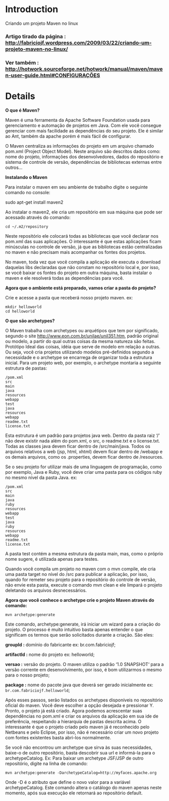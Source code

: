 # Introduction #

Criando um projeto Maven no linux

### Artigo tirado da página : http://fabriciojf.wordpress.com/2009/03/22/criando-um-projeto-maven-no-linux/ ###

### Ver também : http://hotwork.sourceforge.net/hotwork/manual/maven/maven-user-guide.html#CONFIGURAÇÕES ###

# Details #

**O que é Maven?**

Maven é uma ferramenta da Apache Software Foundation usada para gerenciamento e automação de projetos em Java. Com ele você consegue gerenciar com mais facilidade as dependências do seu projeto. Ele é similar ao Ant, também da apache porém é mais fácil de configurar.

O Maven centraliza as informações do projeto em um arquivo chamado pom.xml (Project Object Model). Neste arquivo são descritos dados como: nome do projeto, informações dos desenvolvedores, dados do repositório e sistema de controle de versão, dependências de bibliotecas externas entre outros…

**Instalando o Maven**

Para instalar o maven em seu ambiente de trabalho digite o seguinte comando no console:

sudo apt-get install maven2

Ao instalar o maven2, ele cria um repositório em sua máquina que pode ser acessado através do comando:
```
cd ~/.m2/repository
```
Neste repositório ele colocará todas as bibliotecas que você declarar nos pom.xml das suas aplicações. O interessante é que estas aplicações ficam minúsculas no controle de versão, já que as bibliotecas estão centralizadas no maven e não precisam mais acompanhar os fontes dos projetos.

No maven, toda vez que você compila a aplicação ele executa o download daquelas libs declaradas que não constam no repositório local e, por isso, se você baixar os fontes do projeto em outra máquina, basta instalar o maven e ele resolverá todas as dependências para você.

**Agora que o ambiente está preparado, vamos criar a pasta do projeto?**

Crie e acesse a pasta que receberá nosso projeto maven. ex:
```
mkdir helloworld
cd helloworld
```

**O que são archetypes?**

O Maven trabalha com archetypes ou arquétipos que tem por significado, segundo o site http://www.eon.com.br/unilae/unil351.htm, padrão original ou modelo, a partir do qual outras coisas da mesma natureza são feitas. Protótipo Ideal das coisas, idéia que serve de modelo em relação a outras. Ou seja, você cria projetos utilizando modelos pré-definidos segundo a necessidade e  o archetype se encarrega de organizar toda a estrutura inicial. Para um projeto web, por exemplo, o archetype montaria a seguinte estrutura de pastas:
```
/pom.xml
src
main
java
resources
webapp
test
java
resources
webapp
readme.txt
license.txt
```

Esta estrutura é um padrão para projetos java web. Dentro da pasta raiz ‘/’ não deve existir nada além do pom.xml, o src, o readme.txt e o license.txt. Todas as classes java devem ficar dentro de /src/main/java. Todos os arquivos relativos a web (jsp, html, xhtml) devem ficar dentro de /webapp e os demais arquivos, como os .properties, devem ficar dentro de /resources.

Se o seu projeto for utilizar mais de uma linguagem de programação, como por exemplo, Java e Ruby, você deve criar uma pasta para os códigos ruby no mesmo nível da pasta Java. ex:
```
/pom.xml
src
main
java
ruby
resources
webapp
test
java
ruby
resources
webapp
readme.txt
license.txt
```

A pasta test contém a mesma estrutura da pasta main, mas, como o próprio nome sugere, é utilizada apenas para testes.

Quando você compila um projeto no maven com o mvn compile, ele cria uma pasta target no nível do /src para publicar a aplicação, por isso, quando for remeter seu projeto para o repositório do controle de versão, não envie esta pasta, execute o comando mvn clean e ele limpará o projeto deletando os arquivos desnecessários.

**Agora que você conhece o archetype crie o projeto Maven através do comando:**
```
mvn archetype:generate
```
Este comando, archetype:generate, irá iniciar um wizard para a criação do projeto. O processo é muito intuitivo basta apenas entender o que significam os termos que serão solicitados durante a criação. São eles:

**groupId :**  domínio do fabricante ex: br.com.fabriciojf;

**artifactId :**  nome do projeto ex: helloworld;

**versao :**  versão do projeto. O maven utiliza o padrão ‘1.0 SNAPSHOT‘ para a versão corrente em desenvolvimento, por isso, é bom utilizarmos o mesmo para o nosso projeto;

**package :**  nome do pacote java que deverá ser gerado inicialmente ex: `br.com.fabriciojf.helloworld`;

Após esses passos, serão listados os archetypes disponíveis no repositório oficial do maven. Você deve escolher a opção desejada e pressionar Y. Pronto, o projeto já está criado. Agora podemos acrescentar suas dependências no pom.xml e criar os arquivos da aplicação em sua ide de preferência, respeitando a hierarquia de pastas descrita acima. O interessante é que o projeto criado pelo maven já é reconhecido pelo Netbeans e pelo Eclipse, por isso, não é necessário criar um novo projeto com fontes existentes basta abri-los normalmente.

Se você não encontrou um archetype que sirva às suas necessidades, baixe-o de outro repositório, basta descobrir sua url e informá-la para o archetypeCatalog. Ex:  Para baixar um archetype JSF/JSP de outro repositório, digite na linha de comando:
```
mvn archetype:generate -DarchetypeCatalog=http://myfaces.apache.org
```
Onde -D é o atributo que define o novo valor para a variável archetypeCatalog. Este comando altera o catálogo do maven apenas neste momento, após sua execução ele retornará ao repositório default.